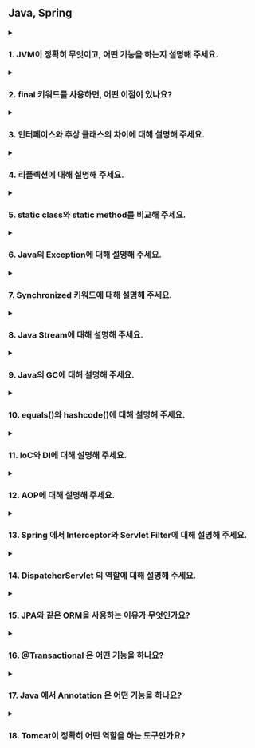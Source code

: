 ## Java, Spring

<details>
  <summary><h3>1. JVM이 정확히 무엇이고, 어떤 기능을 하는지 설명해 주세요.</h3></summary>

  JVM (Java Virtual Machine) 이란?
JVM(Java Virtual Machine)은 자바 바이트코드(.class 파일)를 실행하는 가상 머신입니다. 특정 하드웨어나 운영체제에 종속되지 않고 자바 프로그램이 실행될 수 있도록 중간 다리 역할을 수행합니다.

JVM의 주요 기능
JVM은 다음과 같은 핵심적인 기능들을 수행합니다.

바이트코드 실행: 자바 컴파일러가 생성한 바이트코드를 읽어 해석하거나(Interpreter) 네이티브 코드로 변환하여(JIT Compiler) 실행합니다.
메모리 관리: 프로그램 실행에 필요한 메모리 영역을 할당하고 관리합니다. 특히, 더 이상 사용하지 않는 객체를 자동으로 회수하는 **가비지 컬렉션(Garbage Collection, GC)**을 수행하여 메모리 누수를 방지합니다.
클래스 로딩: 클래스 로더를 통해 자바 클래스(.class 파일)를 JVM 메모리 영역으로 로드하고, 링크 과정을 거쳐 사용할 수 있도록 준비합니다.
보안: 바이트코드 검증 과정을 통해 악의적인 코드가 실행되는 것을 방지하고, 보안 관리자를 통해 시스템 자원에 대한 접근 권한을 관리합니다.
네이티브 인터페이스 (JNI, Java Native Interface): 자바 코드에서 특정 운영체제의 기능이나 하드웨어 관련 라이브러리(네이티브 코드)를 호출할 수 있도록 지원합니다.
스레드 관리: 멀티스레드 환경에서 스레드를 생성하고 스케줄링하며, 스레드 간의 동기화 및 통신을 지원합니다.
JVM의 구조
JVM은 크게 다음과 같은 구성 요소로 이루어져 있습니다.

클래스 로더 (Class Loader Subsystem):
.class 파일을 읽어 JVM 내부의 런타임 데이터 영역으로 로드합니다.
로딩 (Loading): 클래스 파일을 읽어와 JVM의 메모리에 저장합니다.
링킹 (Linking): 로드된 클래스를 사용할 수 있도록 연결하는 과정입니다.
검증 (Verification): 바이트코드가 JVM 명세에 맞게 작성되었는지, 보안상 문제가 없는지 검사합니다.
준비 (Preparation): 클래스 변수를 위한 메모리를 할당하고 기본값으로 초기화합니다.
해석 (Resolution): 심볼릭 참조를 실제 메모리 주소로 변경합니다.
초기화 (Initialization): 클래스 변수를 명시적인 값으로 초기화하고, static 블록을 실행합니다.
런타임 데이터 영역 (Runtime Data Areas): JVM이 프로그램을 실행하면서 사용하는 다양한 데이터를 저장하는 메모리 영역입니다.
힙 (Heap): new 연산자로 생성된 객체와 배열이 저장되는 공간입니다. 가비지 컬렉션의 주요 대상입니다.
메서드 영역 (Method Area): 클래스 정보(이름, 필드, 메서드 등), 상수 풀(Constant Pool), static 변수 등이 저장되는 공간입니다.
JVM 스택 (JVM Stacks): 각 스레드마다 생성되는 스택으로, 메서드 호출과 관련된 정보(지역 변수, 매개변수, 리턴 주소 등)를 담고 있는 스택 프레임을 저장합니다.
네이티브 메서드 스택 (Native Method Stacks): 네이티브 메서드 실행을 위한 스택입니다.
PC 레지스터 (Program Counter Register): 각 스레드가 현재 실행할 JVM 명령어의 주소를 저장합니다.
실행 엔진 (Execution Engine): 로드된 바이트코드를 실제로 실행하는 역할을 담당합니다.
인터프리터 (Interpreter): 바이트코드를 한 줄씩 읽어와서 실행합니다.
JIT(Just-In-Time) 컴파일러: 자주 사용되는 바이트코드 블록을 네이티브 코드로 컴파일하여 실행 속도를 향상시킵니다.
가비지 컬렉터 (Garbage Collector): 더 이상 참조되지 않는 객체를 찾아 메모리에서 제거하는 역할을 수행합니다.
JVM은 자바의 **"Write Once, Run Anywhere" (한 번 작성하면 어디서든 실행된다)**라는 특징을 가능하게 하는 핵심적인 기술입니다. 개발자는 운영체제에 종속적인 코드를 작성할 필요 없이 JVM 위에서 실행될 수 있는 자바 코드를 작성하면 됩니다. 각 운영체제에 맞는 JVM만 설치되어 있다면 동일한 자바 프로그램을 실행할 수 있습니다.
<ul>
<li> 그럼, 자바 말고 다른 언어는 JVM 위에 올릴 수 없나요?</li>
  네, 자바 외의 다른 언어들도 JVM 위에서 실행될 수 있습니다. 이러한 언어들을 JVM 언어라고 부릅니다. JVM은 특정 프로그래밍 언어에 종속적인 것이 아니라, 자바 바이트코드라는 특정 형식의 중간 코드를 이해하고 실행하는 가상 머신이기 때문입니다.

자바 바이트코드로 컴파일될 수 있는 언어라면 어떤 언어든지 JVM 위에서 실행될 수 있습니다. JVM 언어들은 자바 생태계의 강력한 라이브러리와 프레임워크를 그대로 활용할 수 있으며, 자바 코드와 상호 운용성도 뛰어납니다.

대표적인 JVM 언어:

Kotlin: 간결하고 현대적인 문법을 제공하며, 안드로이드 공식 언어로 지정되면서 많은 인기를 얻고 있습니다. 자바와 100% 호환됩니다.
Scala: 함수형 프로그래밍과 객체 지향 프로그래밍을 모두 지원하는 강력한 언어입니다. 간결한 문법과 높은 생산성을 제공하며, 빅데이터 처리 분야에서 많이 사용됩니다.
Groovy: 동적 타이핑을 지원하며, 스크립트 언어처럼 사용할 수 있습니다. 자바와의 호환성이 뛰어나며, 빌드 자동화 도구인 Gradle의 기본 언어로 사용됩니다.
Clojure: Lisp 방언 중 하나로, 함수형 프로그래밍에 특화된 언어입니다. 불변성, 동시성 처리 등에 강점을 가지고 있습니다.
JRuby: Ruby 언어의 JVM 구현체입니다. Ruby의 문법을 그대로 사용하면서 JVM의 기능을 활용할 수 있습니다.
Jython: Python 언어의 JVM 구현체입니다. Python 코드를 JVM 위에서 실행하고, 자바 라이브러리와의 연동을 지원합니다.

<li> 반대로 JVM 계열 언어를 일반적으로 컴파일해서 사용할 순 없나요?</li>
대부분의 JVM 계열 언어는 JVM 위에서 실행되는 것을 목표로 설계되었으며, 바이트코드라는 중간 단계를 거칩니다. 네이티브 코드로 직접 컴파일하는 것은 기술적으로 어렵거나 제한적이며, 일반적인 개발 및 배포 방식은 아닙니다. JVM의 장점(플랫폼 독립성, 메모리 관리 등)을 포기하면서 네이티브 컴파일을 시도하는 것은 대부분의 경우 효율적이지 않습니다.

<li> VM을 사용함으로써 얻을 수 있는 장점과 단점에 대해 설명해 주세요.</li>
VM(Virtual Machine) 사용의 장점과 단점
VM(Virtual Machine), 즉 가상 머신을 사용하는 것은 다양한 이점을 제공하지만, 동시에 몇 가지 단점도 존재합니다.

장점
플랫폼 독립성 (Platform Independence): VM은 호스트 운영체제와 독립적인 가상 환경을 제공합니다. 따라서 VM 내에서 실행되는 소프트웨어는 호스트 OS의 종류(Windows, macOS, Linux 등)에 관계없이 동일하게 작동할 수 있습니다. 이는 개발, 테스트 및 배포 환경을 일관성 있게 유지하는 데 매우 유용합니다.
자원 활용도 향상: 물리적 서버 한 대에 여러 개의 VM을 생성하여 각 VM에 필요한 만큼의 자원을 할당할 수 있습니다. 이를 통해 서버의 유휴 자원을 효율적으로 활용하고, 하드웨어 투자 비용을 절감할 수 있습니다.
유연성 및 확장성: 필요에 따라 VM의 사양(CPU, 메모리, 디스크 공간 등)을 쉽게 변경하거나 새로운 VM을 추가/삭제할 수 있습니다. 이는 시스템 요구 사항 변화에 빠르게 대응하고, 서비스 확장성을 높이는 데 도움이 됩니다.
격리 및 보안: 각 VM은 독립적인 환경에서 실행되므로, 하나의 VM에서 발생한 문제(오류, 보안 침해 등)가 다른 VM이나 호스트 시스템에 영향을 미치지 않습니다. 이는 시스템 안정성과 보안성을 향상시키는 데 기여합니다.
테스트 및 개발 환경 용이성: 다양한 운영체제 및 소프트웨어 구성을 가진 VM을 쉽게 생성하고 복제할 수 있어, 소프트웨어의 호환성 테스트나 개발 환경 구축에 매우 편리합니다. 또한, 문제가 발생했을 경우 스냅샷 기능을 이용하여 이전 상태로 빠르게 복원할 수 있습니다.
재해 복구 및 백업: VM 전체를 파일 형태로 백업하고 복제하는 것이 용이하므로, 시스템 장애 발생 시 빠르게 복구하거나 다른 환경으로 마이그레이션할 수 있습니다.
레거시 시스템 지원: 오래된 운영체제나 특정 환경에서만 작동하는 레거시 애플리케이션을 최신 호스트 OS 환경에서 VM을 통해 실행할 수 있습니다.
단점
성능 오버헤드 (Performance Overhead): VM은 호스트 OS 위에 추상화 계층을 추가하므로, VM 내에서 실행되는 애플리케이션은 물리적 환경에서 직접 실행되는 것보다 성능이 저하될 수 있습니다. 특히 CPU, 메모리, 디스크 I/O 등의 자원을 공유하는 경우 성능 저하가 더 두드러질 수 있습니다.
자원 소비: 각 VM은 자체적인 운영체제와 애플리케이션을 실행하기 위해 일정량의 시스템 자원(CPU, 메모리, 디스크 공간)을 소비합니다. 따라서 너무 많은 VM을 동시에 실행하면 호스트 시스템의 자원 부족으로 인해 전체적인 성능이 저하될 수 있습니다.
설정 및 관리 복잡성: 여러 개의 VM을 효율적으로 관리하고 운영하기 위해서는 전문적인 지식과 도구가 필요합니다. VM 생성, 설정, 모니터링, 보안 관리 등에 대한 추가적인 노력이 요구될 수 있습니다.
라이선스 비용: VM 내에서 실행되는 운영체제 및 소프트웨어에 대한 라이선스 비용이 추가적으로 발생할 수 있습니다.
호환성 문제 (드문 경우): 특정 하드웨어 기능이나 고급 운영체제 기능을 VM이 완벽하게 지원하지 못할 수 있습니다. 이는 특정 애플리케이션의 호환성 문제를 일으킬 수 있습니다.
결론적으로, VM은 다양한 이점을 제공하여 시스템 관리, 개발, 테스트 등 여러 분야에서 유용하게 활용될 수 있습니다. 하지만 성능 오버헤드, 자원 소비, 관리 복잡성 등의 단점도 고려해야 하며, 사용 목적과 환경에 따라 적절한 선택과 구성이 필요합니다.

<li> JVM과 내부에서 실행되고 있는 프로그램은 부모 프로세스 - 자식 프로세스 관계를 갖고 있다고 봐도 무방한가요?</li>
일반적으로 JVM과 그 내부에서 실행되는 자바 프로그램 간의 관계를 엄밀하게 부모-자식 프로세스 관계라고 보기는 어렵습니다. 더 정확하게 설명하자면, JVM은 하나의 프로세스로 실행되며, 그 내부에서 여러 개의 스레드를 생성하고 관리하여 자바 프로그램을 실행합니다.

이유:

프로세스 vs. 스레드:

프로세스: 운영체제로부터 독립적인 메모리 공간과 자원을 할당받아 실행되는 독립적인 실행 단위입니다. 각 프로세스는 자신만의 주소 공간을 가지므로, 다른 프로세스의 메모리에 직접 접근할 수 없습니다.
스레드: 하나의 프로세스 내에서 실행되는 더 작은 실행 단위입니다. 스레드는 프로세스가 할당받은 메모리 공간을 공유하며, 동시에 여러 작업을 수행할 수 있습니다.
JVM의 작동 방식:

사용자가 자바 프로그램을 실행하면, 운영체제는 JVM 실행 파일을 로드하여 하나의 새로운 프로세스를 생성합니다. 이 JVM 프로세스는 자체적인 메모리 공간(힙, 스택 등)을 할당받습니다.
JVM 프로세스가 시작되면, 클래스 로더를 통해 필요한 클래스들을 메모리에 로드하고, 메인 스레드를 포함한 여러 개의 스레드를 생성합니다.
자바 프로그램의 코드는 이 JVM 프로세스 내에서 생성된 스레드들에 의해 실행됩니다.
따라서, 자바 프로그램 자체는 별도의 운영체제 프로세스로 실행되는 것이 아니라, 이미 실행 중인 JVM 프로세스 내의 여러 스레드들의 집합으로 볼 수 있습니다.

유사한 점:

물론, 비유적으로 보았을 때 몇 가지 유사한 점은 있을 수 있습니다.

생명 주기: JVM 프로세스가 종료되면 그 내부에서 실행 중이던 모든 스레드(자바 프로그램)도 함께 종료됩니다. 이는 부모 프로세스가 종료되면 자식 프로세스도 종료되는 것과 유사하게 보일 수 있습니다.
자원 관리: JVM 프로세스는 내부에서 실행되는 스레드들에게 메모리, CPU 시간 등의 자원을 할당하고 관리합니다. 이는 부모 프로세스가 자식 프로세스에게 일부 자원을 할당하는 것과 유사하게 생각될 수 있습니다.
결론:

엄밀한 의미에서 JVM과 내부에서 실행되는 자바 프로그램은 부모-자식 프로세스 관계가 아닌, 프로세스-스레드 관계를 갖습니다. JVM은 하나의 프로세스로 실행되고, 자바 프로그램은 그 JVM 프로세스 내에서 여러 개의 스레드로 실행되는 것입니다.

이러한 이해는 자바 프로그램의 동시성 모델, 메모리 관리, 프로세스 간 통신 등을 이해하는 데 중요합니다.

</ul>
</details>

<details>
  <summary><h3>2. final 키워드를 사용하면, 어떤 이점이 있나요?</h3></summary>

  final 키워드의 이점
1. 불변성 확보 및 객체의 안정성 향상 (변수)
기본 타입 변수: final로 선언된 기본 타입 변수는 최초 할당된 값을 변경할 수 없습니다. 이는 변수의 값이 프로그램 실행 도중 예기치 않게 바뀌는 것을 방지하여 코드의 안정성을 높이고, 예측 가능성을 향상시킵니다.
참조 타입 변수: final로 선언된 참조 타입 변수는 다른 객체를 참조하도록 변경할 수 없습니다. 즉, 변수가 가리키는 객체의 주소는 고정됩니다. 하지만, 그 객체 내부의 상태(필드 값)는 final로 선언되지 않았다면 변경될 수 있습니다.
쓰레드 안전성: 불변 객체는 여러 쓰레드에서 동시에 접근해도 데이터 경쟁(race condition)이 발생하지 않으므로, 쓰레드 안전한 코드를 작성하는 데 도움이 됩니다. final 참조 변수가 불변 객체를 가리키도록 하면, 별도의 동기화 처리 없이 안전하게 공유할 수 있습니다.
2. 메서드 오버라이딩 방지 (메서드)
final로 선언된 메서드는 하위 클래스에서 오버라이딩할 수 없습니다. 이는 다음과 같은 이점을 제공합니다.
설계 의도 보존: 상위 클래스에서 중요한 기능을 수행하거나 특정 방식으로 동작하도록 설계된 메서드의 구현이 하위 클래스에서 변경되는 것을 막아 설계 의도를 유지할 수 있습니다.
일관성 유지: 상위 클래스의 메서드 동작이 하위 클래스에서 다르게 구현되어 발생할 수 있는 예기치 않은 동작이나 오류를 방지하여 코드의 일관성을 유지합니다.
보안 강화: 보안과 관련된 중요한 메서드가 하위 클래스에서 악의적으로 오버라이딩되는 것을 방지하여 시스템의 보안을 강화할 수 있습니다.
3. 클래스 확장 방지 (클래스)
final로 선언된 클래스는 다른 클래스가 상속할 수 없습니다. 이는 다음과 같은 경우에 유용합니다.
불변 클래스: String, Math 클래스처럼 내부 상태가 변경될 수 없는 불변 클래스를 만들 때 final로 선언하여 의도치 않은 상속을 막고 불변성을 보장할 수 있습니다.
특정 구현 강제: 클래스의 구현이 더 이상 변경되거나 확장될 필요가 없다고 판단될 때 final로 선언하여 하위 클래스 생성을 방지하고 특정 구현을 강제할 수 있습니다.
성능 향상 가능성: 컴파일러가 final 클래스에 대한 추가적인 최적화를 수행할 수 있어, 미미하지만 성능 향상을 기대할 수 있습니다.
요약
final 키워드는 코드의 안정성, 예측 가능성, 보안성을 높이는 데 중요한 역할을 합니다. 변수를 불변으로 만들어 데이터의 무결성을 유지하고, 메서드 오버라이딩을 막아 설계 의도를 보존하며, 클래스 상속을 제한하여 특정 구현을 강제하는 등 다양한 이점을 제공합니다. 따라서 상황에 맞게 final 키워드를 적절히 사용하는 것은 좋은 프로그래밍 습관입니다.
<ul>
<li> 그렇다면 컴파일 과정에서, final 키워드는 다르게 취급되나요?</li>

  컴파일러의 final 키워드 처리
1. 변수 (final 필드 및 지역 변수)
컴파일 타임 상수 처리: final로 선언된 기본 타입 변수가 컴파일 시점에 값이 확정될 수 있는 상수 표현식으로 초기화된 경우 (예: final int MAX_VALUE = 100;), 컴파일러는 이 변수를 컴파일 타임 상수로 취급합니다. 이는 다음과 같은 이점을 가집니다.
인라인 치환 (Inline Substitution): 해당 final 변수가 사용되는 모든 곳에서 컴파일러는 변수 이름 대신 직접 그 값을 사용할 수 있습니다. 이는 런타임에 변수 접근 과정을 생략하여 성능 향상에 미미하게 기여할 수 있습니다.
상수 풀 최적화: 컴파일러는 이러한 상수 값을 클래스 파일의 상수 풀에 저장하여 효율적으로 관리합니다.
불변성 검증: 컴파일러는 final 변수가 초기화된 후 다시 할당되는 코드가 있는지 검사합니다. 재할당 시 컴파일 에러를 발생시켜 final 변수의 불변성을 보장합니다.
Definite Assignment 분석: final 지역 변수의 경우, 컴파일러는 변수가 사용되기 전에 반드시 한 번 초기화되었는지 확인하는 Definite Assignment 분석을 수행합니다. 초기화되지 않은 final 지역 변수를 사용하려고 하면 컴파일 에러가 발생합니다.
2. 메서드 (final 메서드)
오버라이딩 방지: 컴파일러는 final 메서드가 하위 클래스에서 오버라이딩되는 코드를 발견하면 컴파일 에러를 발생시켜 메서드 오버라이딩을 금지합니다.
최적화 가능성 증대: final 메서드는 오버라이딩될 수 없다는 정보는 컴파일러에게 추가적인 최적화 기회를 제공할 수 있습니다. 예를 들어, 컴파일러는 final 메서드 호출을 인라인화하는 것을 더 적극적으로 고려할 수 있습니다. (실제 JVM의 JIT 컴파일러가 주로 수행하지만, 컴파일러도 힌트를 얻을 수 있습니다.)
3. 클래스 (final 클래스)
상속 방지: 컴파일러는 final 클래스를 상속하려는 시도가 있으면 컴파일 에러를 발생시켜 상속을 금지합니다.
최적화 가능성 증대: final 클래스는 더 이상 하위 클래스를 가질 수 없으므로, 컴파일러는 객체 생성 및 메서드 호출과 관련된 특정 최적화를 수행할 수 있습니다. 예를 들어, 가상 메서드 호출 대신 직접 메서드 호출로 대체하는 등의 최적화가 가능할 수 있습니다. (이 또한 주로 JIT 컴파일러의 영역이지만, 컴파일러도 정보를 활용할 수 있습니다.)
요약하자면, final 키워드는 컴파일러에게 다음과 같은 정보를 제공하고, 이를 통해 컴파일러는 다양한 검증과 최적화를 수행할 수 있습니다.

불변성 보장: 변수가 한 번 할당된 후 변경되지 않음을 컴파일러에게 알려주어 데이터의 안정성을 확보하고 잠재적인 버그를 방지합니다.
오버라이딩/상속 방지: 메서드나 클래스가 확장되지 않아야 하는 설계 의도를 컴파일러에게 명시적으로 전달하여 코드의 구조를 유지하고 예상치 못한 변경을 막습니다.
최적화 힌트 제공: 컴파일러에게 추가적인 정보를 제공하여 런타임 성능 향상을 위한 최적화(인라인 치환 등)를 수행할 수 있는 가능성을 열어줍니다.
따라서 final 키워드는 단순히 런타임 제약만을 제공하는 것이 아니라, 컴파일 단계에서부터 코드의 정확성, 안정성, 그리고 잠재적인 성능 향상에 기여하는 중요한 역할을 수행합니다.

** 추가질문 **

Javascript에서는 Java의 final과 유사한 const 개념이 있다고 하는데, Java final과의 차이점은 무엇?

</ul>
</details>

<details>
  <summary><h3>3. 인터페이스와 추상 클래스의 차이에 대해 설명해 주세요.</h3></summary>

1. 목적
인터페이스 (Interface):

기능의 명세를 정의한다.

어떤 동작을 해야 하는지만 약속하고, 구현은 하지 않는다.

추상 클래스 (Abstract Class):

공통된 속성이나 **행동(기능)**을 정의하면서,

일부는 직접 구현하고 일부는 자식 클래스에게 구현을 맡긴다.

```java
interface Vehicle {
    void move();
}
```

```java
abstract class Vehicle {
    abstract void move();
    void start() {
        System.out.println("Vehicle started");
    }
}

```

추가질문 언제 인터페이스를 사용하고, 언제 추상클래스를 사용하는게 좋을까요? 혹은 사용해 본 경험이 있나요
1. 인터페이스를 사용하는 경우
서로 관계 없는 클래스들에 공통 기능을 부여하고 싶을 때

예: Bird, Airplane 모두 Flyable 인터페이스를 구현할 수 있음.

다중 상속이 필요한 경우

Java는 클래스 다중 상속은 불가하지만, 인터페이스는 여러 개 구현 가능.

**기능을 약속(규격화)**하고 싶을 때

예: 어떤 객체든 Serializable하면 직렬화가 가능함을 보장.

역할 중심 설계를 할 때

"나는 어떤 일을 할 수 있다"를 명시하고 싶을 때 사용.

✏️ 키워드
"무엇을 할 수 있다." (Can do something)
→ Runnable, Closable, Iterable 등

2. 추상 클래스를 사용하는 경우
서로 밀접한 관계가 있는 클래스들의 공통 로직을 공유할 때

예: Dog, Cat 모두 Animal의 공통 메소드를 상속.

**상태(필드) + 기능(메소드)**을 함께 물려주고 싶을 때

예: protected String name; 같은 필드를 공통으로 상속.

부분적으로 구현을 제공하고, 나머지는 자식 클래스가 구현하게 하고 싶을 때

기본 동작을 정의해주면서, 세부 동작은 자식 클래스에 맡김.

자식 클래스에 '강제성'을 부여하고 싶을 때

특정 메소드는 반드시 재정의하도록 강제할 수 있음 (abstract method).

✏️ 키워드
"무언가의 종류이다." (Is a kind of something)
→ Animal, Vehicle, Employee 등

3. 요약

상황	선택
다양한 관계 없는 클래스에 동일 기능을 부여하고 싶다	인터페이스
클래스들 사이에 강한 관계가 있고, 공통 코드를 공유하고 싶다	추상 클래스
다중 상속이 필요하다	인터페이스
일부 기본 동작을 제공하고 싶다	추상 클래스
추가로
실무에서는 보통 인터페이스 + 구현 클래스 조합을 많이 사용하고,
필요할 때만 추상 클래스로 공통 코드를 모듈화하는 식으로 씁니다.



  
<ul>
<li> 왜 클래스는 단일 상속만 가능한데, 인터페이스는 2개 이상 구현이 가능할까요?</li>

1. 클래스는 "구현(코드)"를 상속받기 때문에 충돌 위험이 크다
클래스는 변수, 메소드 구현체를 모두 상속받습니다.

만약 두 개 이상의 클래스를 상속하게 되면, 같은 이름의 메소드나 필드가 있을 때 어떤 걸 사용할지 모호성(ambiguity) 문제가 발생합니다.

```java
class A {
    void print() {
        System.out.println("A");
    }
}

class B {
    void print() {
        System.out.println("B");
    }
}

// 만약 C가 A, B를 모두 상속하면?
class C extends A, B { // Java에서는 불가능
}

```

➡️ C에서 print()를 호출하면, A의 print()를 쓸지 B의 print()를 쓸지 알 수 없음 → 충돌!

🔵 그래서 Java는 클래스의 다중 상속을 금지했습니다.

2. 인터페이스는 "구현이 없는 규칙"만 상속하기 때문에 충돌 위험이 적다
인터페이스는 기본적으로 **메소드 시그니처(이름 + 파라미터)**만 정의하고, 구현(내용)은 없습니다.

따라서 어떤 인터페이스를 여러 개 구현해도 충돌이 발생하지 않습니다.

```java
interface Flyable {
    void fly();
}

interface Swimmable {
    void swim();
}

class Duck implements Flyable, Swimmable {
    public void fly() {
        System.out.println("Duck flies");
    }

    public void swim() {
        System.out.println("Duck swims");
    }
}

```

➡️ Duck은 Flyable과 Swimmable을 모두 구현할 수 있고,
➡️ 둘은 서로 간섭하지 않으니까 충돌이 없음.

🔵 그래서 Java는 인터페이스 다중 구현을 허용했습니다.

3. 요약

구분	클래스 상속	인터페이스 구현
내용(구현) 포함	O	X (Java 8부터 default 메소드 일부 구현 가능하지만 충돌 방지 규칙 존재)
충돌 가능성	높음	낮음
다중 상속/구현 가능 여부	❌ 불가능	✅ 가능
4. 추가: Java 8 이후 인터페이스에 default 메소드가 생긴 이유
Java 8부터 인터페이스에도 default 메소드를 선언해서 기본 구현을 가질 수 있게 했어요.

이 경우 여러 인터페이스에 같은 시그니처의 default 메소드가 있을 때는 구현 클래스가 명시적으로 override해야 합니다.

그래서 여전히 모호성 문제를 막고 있습니다.

```java

interface A {
    default void hello() {
        System.out.println("Hello from A");
    }
}

interface B {
    default void hello() {
        System.out.println("Hello from B");
    }
}

class C implements A, B {
    public void hello() {
        A.super.hello(); // 명시적으로 호출
    }
}

```

정리하면:

"클래스는 '구현'을 상속하니까 충돌 위험 때문에 단일 상속만,
인터페이스는 '약속'만 상속하니까 충돌이 적어 다중 구현을 허용"

</ul>
</details>

<details>
  <summary><h3>4. 리플렉션에 대해 설명해 주세요.</h3></summary>
  1. 리플렉션이란?

  **"실행 중(run-time)에 클래스, 메소드, 필드 등에 접근하고 조작할 수 있는 기능"**입니다.

원래는 컴파일 시점에 결정되는 것(클래스 타입, 메소드 호출 등)을 런타임에 동적으로 다룰 수 있게 해주는 기술입니다.

즉, "몰랐던 클래스나 메소드도 실행 중에 찾아서 사용할 수 있다."

2. 리플렉션으로 할 수 있는 것
클래스 이름을 문자열로 받아 클래스 객체(Class 객체) 생성

객체의 필드(변수), 메소드, 생성자에 접근하고 호출

private 필드나 메소드도 접근 가능 (권한 무시 가능)

새 객체 생성, 메소드 실행, 필드 값 읽고/쓰기 가능


리플렉션의 단점

단점	설명
성능 저하	리플렉션은 일반 코드 호출보다 느립니다. (런타임 검사 추가)
보안 위험	private 멤버에도 접근 가능 → 보안적으로 위험할 수 있음
유지보수 어려움	컴파일 타임 체크가 안 되기 때문에, 에러가 런타임에 터질 수 있음
6. 리플렉션을 사용하는 대표적인 예
프레임워크(Spring, Hibernate 등):
의존성 주입(Dependency Injection), 객체 생성 시 리플렉션 사용

테스트 프레임워크(JUnit 등):
테스트 메소드를 자동으로 찾아 실행

라이브러리 로딩:
JDBC 드라이버 등록 시 "Class.forName("com.mysql.cj.jdbc.Driver")" 사용

<ul>
<li> 의미만 들어보면 리플렉션은 보안적인 문제가 있을 가능성이 있어보이는데, 실제로 그렇게 생각하시나요? 만약 그렇다면, 어떻게 방지할 수 있을까요?</li>

  1. 네, 리플렉션은 보안 위험이 실제로 존재합니다.
리플렉션을 사용하면, private이나 protected로 선언된 필드나 메소드에도 setAccessible(true)로 강제로 접근할 수 있습니다.

원래 클래스 설계자가 숨기고 싶었던 내부 데이터나 로직을 외부 코드가 강제로 조작할 수 있게 됩니다.

특히, 악성 코드가 리플렉션을 사용하면 시스템 객체나 민감한 정보를 무단 조작하거나 노출시킬 수도 있습니다.

🔥 즉, 리플렉션은 **캡슐화(encapsulation)**를 깨뜨릴 수 있는 무기입니다.

2. 리플렉션 보안 문제 실제 사례
과거 Java 애플리케이션에서, 취약한 라이브러리를 통해 민감한 private 필드에 접근하고 값을 조작해 시스템 권한을 탈취하는 사례가 있었습니다.

Android 해킹이나 일부 서버 해킹은 리플렉션을 악용해서 시스템 보호를 뚫는 방식으로 진행되기도 했습니다.

3. 그렇다면, 어떻게 방지할까?
(1) SecurityManager를 설정한다 (옛날 방식)
Java에는 SecurityManager라는 보안 시스템이 있었습니다.

SecurityManager를 활성화하면 리플렉션을 통한 민감한 접근을 막을 수 있었어요.

하지만 Java 17 이후부터 SecurityManager는 Deprecated(사용 중단 예정) 됐습니다. (→ 장기적으로는 대체 기술로 넘어가는 중)

(2) 민감한 클래스는 리플렉션 허용을 강제 제한한다
중요한 클래스에서는 리플렉션 접근을 막기 위해 코드 레벨에서 방어하는 방법도 있습니다.

예를 들어, 리플렉션으로 호출될 수 있는 메소드에 대해 방어 코드를 추가할 수 있어요.

(3) 접근 제어를 신경 쓴다
불필요한 public 메소드는 최대한 만들지 않는다.

private/protected로 멤버를 관리하고, setter 같은 것도 필요 최소한만 공개한다.

(4) 애초에 리플렉션 사용을 최소화한다
리플렉션이 필요한 경우에도, 꼭 필요한 부분에서만 제한적으로 사용한다.

성능 저하 + 보안 이슈를 동시에 줄일 수 있다.

(5) 모듈 시스템(JPMS, Java 9 이상)을 활용한다
Java 9부터 도입된 **Java Platform Module System (JPMS)**를 사용하면,
모듈 별로 어떤 패키지를 외부에 공개할지 통제할 수 있습니다.

모듈화하면, 외부에서 마음대로 리플렉션으로 접근하는 걸 제어할 수 있어요.
<li> 리플렉션을 언제 활용할 수 있을까요?</li>
활용 상황 | 설명
프레임워크 제작 | 런타임에 유저 코드를 분석하고 자동화
어노테이션 기반 개발 | 메타데이터 읽어서 동작 다르게
플러그인 시스템 구축 | 동적 클래스 로딩
디버깅/도구 제작 | 객체 내부 동적 접근
</ul>
</details>

<details>
  <summary><h3>5. static class와 static method를 비교해 주세요.</h3></summary>

| 구분           | static class                                     | static method                                 |
|:--------------|:-------------------------------------------------|:---------------------------------------------|
| 대상           | 클래스                                           | 메소드(함수)                                |
| 의미           | 클래스가 외부 클래스 인스턴스에 독립적이다         | 메소드가 객체 상태와 무관하다               |
| 사용 목적      | 내부 클래스를 외부 클래스와 독립적으로 사용하고 싶을 때 | 객체 상태와 무관한 동작을 수행할 때         |
| 사용 위치      | 주로 내부 클래스(inner class) 에 사용            | 클래스 내부 어디든 가능                     |
| 접근 방식      | 클래스 이름으로 직접 접근                       | 클래스 이름으로 직접 호출                  |
| 예시           | `OuterClass.StaticInnerClass inner = new OuterClass.StaticInnerClass();` | `Math.abs(-10);`                            |


  1. static class (정적 클래스)
설명:

보통 클래스 안에 선언된 클래스(중첩 클래스, Nested Class) 앞에 static을 붙이는 것을 말합니다.

static이 붙으면, 바깥 클래스의 인스턴스와 무관하게 사용할 수 있습니다.

예시:

java
복사
편집
class Outer {
    static class Inner {
        void hello() {
            System.out.println("Hello from static inner class");
        }
    }
}

public class Main {
    public static void main(String[] args) {
        Outer.Inner inner = new Outer.Inner(); // Outer 인스턴스 없이 생성 가능
        inner.hello();
    }
}
포인트:

Outer 객체를 만들지 않고도 Inner 클래스를 사용할 수 있다.

static이 없는 inner class는 반드시 Outer 인스턴스가 있어야만 생성할 수 있음.

2. static method (정적 메소드)
설명:

객체를 생성하지 않고도 호출할 수 있는 메소드입니다.

객체의 필드나 메소드에 접근할 수 없습니다. (this 사용 불가)

예시:

java
복사
편집
class Utils {
    public static int add(int a, int b) {
        return a + b;
    }
}

public class Main {
    public static void main(String[] args) {
        int result = Utils.add(3, 5); // 객체 생성 없이 호출
        System.out.println(result);
    }
}
포인트:

new Utils() 같은 객체 생성 없이 Utils.add() 바로 호출 가능.

메소드가 특정 객체의 상태에 의존하지 않고, 입력값만으로 동작할 때 사용.

3. 정리 문장
static class는 "클래스와 외부 인스턴스의 독립"

static method는 "메소드와 객체 상태의 독립"


<ul>
<li> static 을 사용하면 어떤 이점을 얻을 수 있나요? 어떤 제약이 걸릴까요?</li>
### static 사용 시 이점

| 항목                  | 설명                                                                 |
|:---------------------|:--------------------------------------------------------------------|
| 객체 생성 없이 사용 가능  | 클래스를 인스턴스화하지 않고 바로 접근 가능 → 편하고 메모리 절약               |
| 메모리 효율             | static 멤버는 JVM의 **메소드 영역(Method Area)**에 올라감 → 인스턴스마다 복사되지 않음 |
| 공통 데이터 공유         | 여러 인스턴스가 하나의 static 변수(데이터)를 공유                           |
| 코드 간결성             | 객체 상태와 무관한 유틸리티성 메소드를 쉽게 작성 가능 (ex: Math, Collections)  |
| 프로그램 시작점 제공      | main 메소드는 static이어야 함 (JVM이 객체 없이 호출해야 하므로)             |

### static 사용 시 제약

| 항목                   | 설명                                                                 |
|:----------------------|:--------------------------------------------------------------------|
| 인스턴스 변수/메소드 접근 불가 | static 메소드 안에서는 `this`, 인스턴스 필드 사용 불가                     |
| 상태 유지 어려움         | 객체마다 다른 상태를 가지는 것(캡슐화된 상태 관리)이 불가능                  |
| 테스트 어려움            | static 메소드는 객체 지향적으로 Mocking/Test Double을 쓰기 어렵게 만듦 (테스트 코드 작성 힘듦) |
| 설계 유연성 저하          | 다형성(Polymorphism)을 활용하기 힘듦. 오버라이딩 불가.                       |
| 메모리 해제 어려움        | static 변수는 프로그램이 끝날 때까지 살아있음 → 메모리 누수(memory leak) 위험 |

<li> 컴파일 과정에서 static 이 어떻게 처리되는지 설명해 주세요.</li>

static은 컴파일 타임에 "이건 클래스에 귀속된 멤버야"라고 마킹하고,
JVM 런타임에서 메소드 영역에 미리 올려두고 전역처럼 사용하게 한다.
</ul>
</details>

<details>
  <summary><h3>6. Java의 Exception에 대해 설명해 주세요.</h3></summary>
  Java에서 **Exception (예외)**은 프로그램 실행 중에 발생할 수 있는 예상치 못한 상황이나 오류를 의미합니다. 이러한 예외를 제대로 처리하지 않으면 프로그램이 비정상적으로 종료될 수 있습니다. Java는 강력한 예외 처리 메커니즘을 제공하여 이러한 상황에 유연하게 대처하고 프로그램의 안정성을 높일 수 있도록 합니다.

  Java의 예외는 크게 두 가지 주요 카테고리로 나뉩니다.

Checked Exception (확인된 예외):

Exception 클래스를 상속받았지만 RuntimeException 클래스를 상속받지 않은 예외들입니다.
컴파일러가 예외 처리 여부를 반드시 확인합니다. 즉, Checked Exception이 발생할 가능성이 있는 코드는 반드시 try-catch 블록으로 감싸거나, 해당 메서드 선언부에 throws 키워드를 사용하여 호출한 메서드로 예외를 던져야 합니다.
주로 외부 환경과의 상호작용에서 발생할 가능성이 있는 예외 (예: IOException, SQLException)입니다.
Unchecked Exception (확인되지 않은 예외 또는 Runtime Exception):

RuntimeException 클래스 또는 그 하위 클래스를 상속받은 예외들입니다.
컴파일러가 예외 처리 여부를 강제하지 않습니다. 개발자의 부주의나 논리적 오류로 인해 발생할 가능성이 높은 예외입니다.
주요 Unchecked Exception 종류:
NullPointerException: null 참조를 사용하려 할 때 발생
ArrayIndexOutOfBoundsException: 배열의 유효 범위를 벗어난 인덱스에 접근하려 할 때 발생
ClassCastException: 객체를 부적절한 타입으로 캐스팅하려 할 때 발생
IllegalArgumentException: 메서드에 부적절한 인수를 전달했을 때 발생
ArithmeticException: 0으로 나누는 등 산술 연산 오류 발생 시
Error (에러):

Error 클래스 또는 그 하위 클래스를 상속받은 예외들입니다.
주로 시스템 레벨의 심각한 문제로, 애플리케이션이 복구하기 어려운 상황을 나타냅니다 (예: OutOfMemoryError, StackOverflowError).
일반적으로 애플리케이션 코드에서 Error를 잡으려고 시도하지 않습니다.
<ul>
<li> 예외처리를 하는 세 방법에 대해 설명해 주세요.</li>
  Java에서는 try-catch-finally 블록과 throws 키워드를 사용하여 예외를 처리합니다.

try-catch 블록:

예외가 발생할 가능성이 있는 코드를 try 블록 안에 작성합니다.
try 블록 안에서 예외가 발생하면, 해당 예외 타입과 일치하는 catch 블록이 실행됩니다.
하나의 try 블록 뒤에는 여러 개의 catch 블록이 올 수 있으며, 각 catch 블록은 특정 타입의 예외를 처리합니다.
catch 블록에서는 발생한 예외에 대한 적절한 처리 (예: 오류 메시지 출력, 로깅, 예외 복구 시도 등)를 수행합니다.

finally 블록:

try 블록 뒤에 선택적으로 사용할 수 있는 finally 블록은 try 블록 안에서 예외가 발생하든 발생하지 않든, 항상 실행되는 코드 블록입니다.
주로 사용했던 자원 (예: 파일 스트림, 데이터베이스 연결)을 닫는 등의 마무리 작업을 수행하는 데 사용됩니다.

throws 키워드:

메서드 선언부에서 throws 키워드를 사용하여 해당 메서드 내에서 발생할 수 있는 Checked Exception을 호출한 메서드로 던질 수 있습니다.
메서드를 호출하는 쪽에서는 해당 예외를 try-catch 블록으로 처리하거나, 다시 throws 키워드를 사용하여 상위 호출 메서드로 던져야 합니다.
<li> CheckedException, UncheckedException 의 차이에 대해 설명해 주세요.</li>
### CheckedException vs UncheckedException

| 구분                | CheckedException                                          | UncheckedException                                      |
|:-------------------|:--------------------------------------------------------|:--------------------------------------------------------|
| 정의                | 컴파일 타임에 반드시 처리해야 하는 예외                    | 실행 시간에 발생할 수 있는 예외, 처리하지 않아도 컴파일 오류가 발생하지 않음  |
| 상속 관계            | `Exception` 클래스를 상속하며, `RuntimeException`을 제외한 모든 예외 | `RuntimeException`을 상속한 예외                              |
| 처리 방법            | **강제 처리**: 예외가 발생할 가능성이 있는 코드를 작성할 때 `try-catch` 또는 `throws`로 처리해야 함  | **선택적 처리**: 처리할지 안 할지 개발자의 선택에 맡겨짐   |
| 예시                | `IOException`, `SQLException`, `FileNotFoundException`  | `NullPointerException`, `ArrayIndexOutOfBoundsException`, `ArithmeticException` |
| 발생 위치            | 주로 외부 시스템과의 인터페이스에서 발생 (파일 입출력, 데이터베이스 등) | 프로그램 내 논리적 오류나 잘못된 입력 등에서 발생         |
| 예외 처리            | 반드시 처리해야 하므로 코드가 길어질 수 있음                | 예외 처리를 하지 않아도 컴파일이 가능하지만, 프로그램에서 예기치 않은 동작이 발생할 수 있음 |
| 사용 사례            | 외부 자원과의 연동에서 발생할 수 있는 예외 처리 필요          | 개발 중에 발생할 수 있는 논리적 오류나 프로그래밍 실수에 대한 처리 |

<li> 예외처리가 성능에 큰 영향을 미치나요? 만약 그렇다면, 어떻게 하면 부하를 줄일 수 있을까요?</li>
3. 결론
예외 처리의 성능 영향:
예외를 자주 발생시키면 성능에 큰 부하가 될 수 있습니다.

예외 처리 자체가 부담이 되는 이유는 예외 객체 생성, 스택 트레이스 기록, 제어 흐름 변경 등의 과정 때문입니다.

성능 부하를 줄이는 방법:
예외를 자주 발생시키는 흐름을 피하고, 예외를 예외적인 상황에서만 사용.

예외를 던지지 않고 오류 코드나 반환 값을 사용하는 방식으로 처리.

예외 발생 가능성을 미리 체크하고, 예외가 발생하지 않도록 로직 개선.

결국, 예외 처리의 목적은 "예외적인 상황에 대한 대응"이어야 하며, 일상적인 흐름 제어의 일부로 예외를 사용하는 것은 피해야 합니다.


</ul>
</details>

<details>
  <summary><h3>7. Synchronized 키워드에 대해 설명해 주세요.</h3></summary>
  synchronized는 자바에서 멀티 스레드 환경에서 공유 자원에 대한 접근을 제어하고 스레드 간의 동기화를 보장하는 데 사용되는 키워드입니다. 쉽게 말해, 여러 스레드가 동시에 특정 자원을 건드려서 문제가 생기는 것을 막아주는 역할을 합니다.
<ul>
<li> Synchronized 키워드가 어디에 붙는지에 따라 의미가 약간씩 변화하는데, 각각 어떤 의미를 갖게 되는지 설명해 주세요.</li>
  1. 인스턴스 메서드

의미: 해당 메서드 전체가 **임계 영역(critical section)**이 됩니다.

동작 방식:
- 스레드가 메서드를 호출하려고 하면, 해당 메서드가 속한 **객체(instance)의 락(monitor lock 또는 intrinsic lock)**을 획득하려고 시도합니다.
- 락을 획득한 스레드만이 메서드의 실행을 시작할 수 있습니다.
- 다른 스레드가 같은 객체의 다른 synchronized 인스턴스 메서드를 호출하려고 하면, 첫 번째 스레드가 락을 해제할 때까지 **블로킹(waiting)**됩니다.

중요: 서로 다른 객체의 synchronized 인스턴스 메서드는 동시에 실행될 수 있습니다. 락은 객체 단위로 관리되기 때문입니다.
  
  2.정적 메서드

  의미: 해당 정적 메서드 전체가 클래스 레벨의 임계 영역이 됩니다.
  
동작 방식:
- 스레드가 메서드를 호출하려고 하면, 해당 메서드가 속한 클래스 객체(Class object)의 락을 획득하려고 시도합니다.
- 클래스 객체는 JVM 내에 클래스당 하나만 존재하는 특별한 객체입니다.
- 락을 획득한 스레드만이 메서드의 실행을 시작할 수 있습니다.
- 다른 스레드가 같은 클래스의 다른 synchronized static 메서드를 호출하려고 하면, 첫 번째 스레드가 락을 해제할 때까지 블로킹됩니다.

중요: synchronized static 메서드와 해당 클래스의 synchronized 인스턴스 메서드는 서로 다른 락을 사용하므로 동시에 실행될 수 있습니다. 정적 메서드는 클래스 락을, 인스턴스 메서드는 객체 락을 사용합니다.
    
  3. 코드 블록에 사용될 때의 의미


의미: synchronized 키워드 뒤에 오는 참조 변수(lockObject)가 가리키는 객체의 락을 획득하여 해당 코드 블록을 임계 영역으로 만듭니다.

동작 방식:

- 스레드가 synchronized (lockObject) 블록에 진입하려고 하면, lockObject가 가리키는 객체의 락을 획득하려고 시도합니다.
- 락을 획득한 스레드만이 이 블록 안의 코드를 실행할 수 있습니다.
- 다른 스레드가 같은 lockObject에 대해 synchronized 블록에 접근하려고 하면, 첫 번째 스레드가 락을 해제할 때까지 블로킹됩니다.
- lockObject는 어떤 객체든 될 수 있지만, 일반적으로 공유 자원을 보호하기 위한 목적으로 특별히 생성된 객체나 공유 자원 자체를 사용합니다.
  
<li> 효율적인 코드 작성 측면에서, Synchronized는 좋은 키워드일까요?</li>

synchronized는 멀티 스레드 환경에서 **안전성(thread safety)**을 보장하는 데 매우 중요한 역할을 하지만, 동시에 성능 저하를 유발할 수 있는 요소를 내포하고 있기 때문입니다.

synchronized의 장점 (안전성 측면):

간편한 동기화 구현: 공유 자원에 대한 동시 접근을 막는 기본적인 메커니즘을 제공하여 개발자가 복잡한 락 관리 로직을 직접 구현할 필요를 줄여줍니다.
데이터 무결성 보장: 여러 스레드가 동시에 공유 자원을 변경하는 상황에서 데이터의 일관성과 정확성을 유지하는 데 도움을 줍니다.
데드락 방지 (주의해서 사용해야 함): 올바르게 사용하면 레이스 컨디션과 같은 동시성 문제를 해결하여 데드락 발생 가능성을 줄일 수 있습니다. (하지만 잘못 사용하면 오히려 데드락의 원인이 될 수도 있습니다.)
synchronized의 단점 (효율성 측면):

성능 오버헤드: synchronized 블록 또는 메서드에 진입할 때 락을 획득하고, 빠져나올 때 락을 해제하는 과정에서 컨텍스트 스위칭과 같은 성능 오버헤드가 발생합니다. 특히 경쟁이 심한 환경에서는 이 오버헤드가 더욱 커질 수 있습니다.
블로킹: 하나의 스레드가 락을 획득하면 다른 스레드는 락이 해제될 때까지 블로킹되어 CPU 자원을 효율적으로 사용하지 못할 수 있습니다.
과도한 동기화: 불필요한 부분까지 synchronized로 처리하면 프로그램의 병렬성을 저해하고 전체적인 처리량을 감소시킬 수 있습니다.
효율적인 코드 작성을 위한 고려 사항:

정확한 동기화 범위 설정: 정말로 동시 접근이 문제가 되는 공유 자원에 대해서만 synchronized를 적용하고, 불필요한 동기화는 피해야 합니다. 코드 블록 동기화를 사용하여 필요한 최소한의 영역만 동기화하는 것이 좋습니다.
경쟁 정도 예측: 공유 자원에 대한 스레드 간의 경쟁 정도를 예측하고, 경쟁이 낮다면 synchronized 대신 다른 동시성 제어 메커니즘 (예: volatile, Atomic 변수 등)을 고려해 볼 수 있습니다.
고급 동시성 유틸리티 활용: java.util.concurrent 패키지에서 제공하는 Lock, ReadWriteLock, Semaphore, CountDownLatch, CyclicBarrier 등의 고급 동시성 유틸리티는 synchronized보다 더 세밀한 제어와 향상된 성능을 제공할 수 있습니다.
불변(Immutable) 객체 활용: 불변 객체는 생성 후 상태가 변하지 않으므로 스레드 안전하며, 동기화 없이 자유롭게 공유할 수 있어 성능 향상에 도움이 됩니다.
스레드 풀 관리: 스레드 생성 및 소멸 비용을 줄이고 작업 관리를 효율적으로 하기 위해 스레드 풀을 사용하는 것이 좋습니다.
결론:

synchronized는 멀티 스레드 프로그래밍에서 필수적인 도구이지만, 무분별하게 사용하면 성능 병목의 원인이 될 수 있습니다. 효율적인 코드를 작성하기 위해서는 synchronized의 장단점을 명확히 이해하고, 동기화가 필요한 최소한의 영역에만 신중하게 적용해야 합니다. 또한, 상황에 따라 더 나은 성능을 제공할 수 있는 다른 동시성 제어 메커니즘을 고려하는 것이 중요합니다.

핵심은 "필요한 곳에, 적절하게" 사용하는 것입니다. 안전성을 확보하면서도 성능 저하를 최소화하는 균형점을 찾는 것이 효율적인 멀티 스레드 프로그래밍의 핵심입니다.

<li> Synchronized 를 대체할 수 있는 자바의 다른 동기화 기법에 대해 설명해 주세요.</li>

1. java.util.concurrent.locks 패키지의 Lock 인터페이스 및 구현체:

Lock 인터페이스는 synchronized보다 더 명시적인 락 획득(lock()) 및 해제(unlock()) 기능을 제공합니다. 주요 구현체로는 ReentrantLock이 있습니다.

특징:
명시적인 락 획득 및 해제: lock() 메서드로 락을 획득하고, 반드시 finally 블록에서 unlock() 메서드를 호출하여 락을 해제해야 합니다. 이는 락이 제대로 해제되지 않아 발생할 수 있는 문제를 방지하는 데 중요합니다.
tryLock() 메서드: 락을 즉시 획득하거나, 지정된 시간 동안만 기다려보고 획득하지 못하면 실패하는 tryLock() 메서드를 제공합니다. 이를 통해 스레드가 무한정 대기하는 것을 방지할 수 있습니다.
인터럽트 가능한 락: 락을 획득하기 위해 대기 중인 스레드를 interrupt() 메서드를 통해 깨울 수 있습니다.
공정한 락: 락을 획득하려는 스레드들의 순서를 보장하는 공정한(fair) 락을 구현할 수 있습니다 (기본적으로는 비공정 락입니다).
조건(Condition) 객체: Lock 인터페이스는 Condition 객체를 제공하여 synchronized의 wait(), notify(), notifyAll()과 유사한 대기/알림 메커니즘을 더 유연하게 사용할 수 있도록 합니다. 여러 개의 조건 변수를 가질 수 있습니다.
2. java.util.concurrent.locks.ReadWriteLock 인터페이스 및 구현체 (ReentrantReadWriteLock):

읽기 작업과 쓰기 작업을 분리하여 성능을 향상시키는 락입니다. 여러 스레드가 동시에 읽기 락을 획득할 수 있지만, 쓰기 락은 오직 하나의 스레드만 획득할 수 있으며, 쓰기 락이 획득되면 다른 모든 읽기 및 쓰기 락 요청은 블로킹됩니다.

특징:
읽기 락 (Shared Lock): 여러 스레드가 동시에 획득 가능하므로 읽기 작업 위주의 환경에서 높은 병렬성을 제공합니다.
쓰기 락 (Exclusive Lock): 오직 하나의 스레드만 획득 가능하며, 다른 모든 락 요청을 블로킹하여 데이터의 일관성을 보장합니다.
락 다운그레이드: 쓰기 락을 획득한 스레드가 읽기 락으로 안전하게 전환할 수 있습니다.
3. java.util.concurrent.atomic 패키지의 Atomic 변수:

기본 데이터 타입(int, long, boolean, 객체 참조 등)에 대한 원자적인 연산을 제공하는 클래스들입니다. CAS (Compare-and-Swap) 메커니즘을 기반으로 락 없이 스레드 안전성을 보장하여 synchronized보다 훨씬 낮은 오버헤드를 가집니다.

주요 클래스: AtomicInteger, AtomicLong, AtomicBoolean, AtomicReference, AtomicIntegerArray 등.
특징:
락 프리(Lock-Free): 명시적인 락을 사용하지 않아 락 경쟁으로 인한 성능 저하를 피할 수 있습니다.
높은 성능: CAS 연산은 일반적으로 락 획득 및 해제보다 훨씬 빠릅니다.
단순한 연산에 적합: 주로 카운터 증가/감소, 플래그 설정 등 간단한 연산의 동기화에 유용합니다. 복잡한 여러 단계의 연산에는 적합하지 않을 수 있습니다.
4. java.util.concurrent 패키지의 동시성 유틸리티:

이 패키지는 스레드 간의 협업 및 상태 관리를 위한 다양한 유틸리티 클래스를 제공하며, 때로는 synchronized를 대체하거나 보완하여 더 효율적인 동시성 프로그래밍을 가능하게 합니다.

Executor Framework (Executor, ExecutorService, ThreadPoolExecutor 등): 스레드 생성 및 관리를 추상화하여 개발자가 직접 스레드를 다루는 부담을 줄이고, 스레드 풀을 활용하여 성능을 향상시킵니다.
컬렉션 (ConcurrentHashMap, ConcurrentLinkedQueue, CopyOnWriteArrayList 등): 스레드 안전한 컬렉션 구현체를 제공하여 외부 동기화 없이 멀티 스레드 환경에서 안전하게 사용할 수 있습니다. 내부적으로 락 스트라이핑, CAS 등의 기법을 사용하여 높은 동시성을 제공합니다.
동기화 유틸리티 (Semaphore, CountDownLatch, CyclicBarrier, Phaser): 특정 조건이 충족될 때까지 스레드를 대기시키거나, 여러 스레드의 작업을 동기화하는 데 사용됩니다.
선택 기준:

어떤 동기화 기법을 선택할지는 애플리케이션의 요구 사항, 공유 자원의 접근 패턴 (읽기 위주 vs 쓰기 위주), 경쟁 정도, 그리고 필요한 유연성에 따라 달라집니다.

단순한 동기화 및 낮은 경쟁: synchronized가 여전히 간단하고 효과적인 선택일 수 있습니다.
명시적인 락 제어, 타임아웃, 인터럽트: Lock 인터페이스 및 구현체를 사용합니다.
읽기 작업 위주의 높은 동시성: ReadWriteLock을 고려합니다.
간단한 원자적 연산 및 높은 성능: Atomic 변수를 사용합니다.
스레드 관리 및 협업: java.util.concurrent 패키지의 다양한 유틸리티를 활용합니다.

** 추가 질문 ** 위와 같은 다른 동기화 방법이 Synchronized 방식보다 효율적이라고 생각하시나요, 그렇다면 그 이유는?
<li> Thread Local에 대해 설명해 주세요.</li>
ThreadLocal은 자바에서 각 스레드가 자신만의 독립적인 변수 복사본을 가질 수 있도록 하는 메커니즘입니다. 마치 각 스레드에게 개인적인 보관함을 제공하여 데이터를 안전하게 관리할 수 있도록 해주는 것과 같습니다.

ThreadLocal의 핵심 개념:

스레드 격리(Thread Isolation): ThreadLocal을 통해 생성된 변수는 각 스레드마다 별도의 값을 가지게 됩니다. 한 스레드에서 ThreadLocal 변수의 값을 변경해도 다른 스레드에는 영향을 주지 않습니다.
스레드 로컬 저장소(Thread-Local Storage): 각 스레드는 자신만의 로컬 저장소를 가지고 있으며, ThreadLocal 변수와 그에 해당하는 값을 이 저장소에 저장하고 관리합니다.

ThreadLocal의 장점:

스레드 안전성: 공유 변수에 대한 명시적인 동기화 없이 각 스레드가 자신만의 데이터를 안전하게 사용할 수 있습니다.
편의성: 데이터를 스레드 간에 파라미터로 계속 전달할 필요 없이, 필요한 곳에서 ThreadLocal을 통해 접근할 수 있어 코드의 가독성을 높일 수 있습니다.
ThreadLocal의 단점 및 주의사항:

메모리 누수 가능성: 스레드 풀 환경에서 스레드가 재사용될 때, ThreadLocal에 저장된 값이 명시적으로 제거되지 않으면 스레드 로컬 저장소에 계속 남아있어 메모리 누수를 유발할 수 있습니다. 따라서 사용이 끝난 ThreadLocal 변수는 반드시 remove() 메서드를 호출하여 제거해야 합니다.
과도한 사용: 전역 변수처럼 남용될 경우 코드의 흐름을 파악하기 어렵게 만들고, 스레드 간의 의존성을 숨길 수 있어 유지보수를 어렵게 할 수 있습니다. 정말로 스레드 격리가 필요한 경우에만 신중하게 사용해야 합니다.
초기화의 어려움: initialValue() 메서드를 통해 초기값을 설정할 수 있지만, 복잡한 초기화 로직이 필요한 경우 주의해야 합니다.
요약:

ThreadLocal은 각 스레드가 독립적인 데이터를 관리할 수 있도록 하는 강력한 메커니즘입니다. 스레드 안전성을 확보하고 코드의 편의성을 높이는 데 유용하지만, 메모리 누수 가능성과 과도한 사용에 대한 주의가 필요합니다. 스레드 풀 환경에서는 특히 remove() 메서드를 통한 자원 관리에 신경 써야 합니다.
</ul>
</details>

<details>
  <summary><h3>8. Java Stream에 대해 설명해 주세요.</h3></summary>

  Java Stream의 핵심 개념:

스트림(Stream): 데이터 원본(컬렉션, 배열, I/O 채널 등)에서 생성된 데이터의 흐름입니다. 스트림 자체는 데이터를 저장하지 않으며, 단지 파이프라인을 통해 데이터를 전달하고 처리하는 역할을 합니다.

파이프라인(Pipeline): 스트림을 통해 데이터를 처리하는 일련의 연산(operations) 단계입니다. 파이프라인은 **중간 연산(intermediate operations)**과 **최종 연산(terminal operation)**으로 구성됩니다.

중간 연산: 스트림을 변환하거나 필터링하는 연산입니다. 중간 연산의 결과는 또 다른 스트림이므로 여러 중간 연산을 연결하여 파이프라인을 구성할 수 있습니다. (예: filter, map, sorted)

최종 연산: 스트림 파이프라인의 결과를 생성하거나 소비하는 연산입니다. 최종 연산이 호출되면 파이프라인이 실행되고 결과가 만들어집니다. (예: forEach, collect, reduce, count)

선언형 프로그래밍: "어떻게(how)" 데이터를 처리할 것인지 명시하는 대신, "무엇(what)"을 원하는지 선언하는 방식입니다. 스트림 API는 개발자가 원하는 결과를 간결하고 가독성 높게 표현할 수 있도록 지원합니다.

Java Stream의 특징:

지연 연산(Lazy Evaluation): 중간 연산은 최종 연산이 호출될 때까지 실행되지 않습니다. 이는 불필요한 연산을 줄여 성능을 향상시킬 수 있습니다.
내부 반복(Internal Iteration): 컬렉션의 요소를 순회하는 방식을 개발자가 직접 제어하는 외부 반복(external iteration, for-each 루프 등)과 달리, 스트림 API는 내부적으로 요소를 순회하며 연산을 수행합니다. 이를 통해 병렬 처리를 더 쉽게 구현할 수 있습니다.
함수형 프로그래밍 지원: 람다 표현식(lambda expressions)과 함수형 인터페이스(functional interfaces)를 활용하여 코드를 간결하고 유연하게 작성할 수 있습니다.
병렬 처리 용이성: parallelStream() 메서드를 통해 스트림을 병렬 스트림으로 쉽게 변환하여 여러 스레드에서 데이터를 병렬로 처리할 수 있습니다. 이는 대규모 데이터 처리 작업의 성능을 크게 향상시킬 수 있습니다.
재사용 불가: 스트림은 한 번 최종 연산을 수행하면 더 이상 사용할 수 없습니다. 다시 데이터를 처리하려면 새로운 스트림을 생성해야 합니다.


** 추가 질문 ** Javacript에서의 Stream 

JavaScript에서 Stream과 관련된 주요 개념은 다음과 같습니다.

1. Observable (RxJS):

비동기 데이터 스트림: Reactive Extensions for JavaScript (RxJS)는 Observable이라는 핵심 개념을 제공합니다. Observable은 시간이 지남에 따라 방출되는 값의 시퀀스를 나타냅니다. 이는 비동기 이벤트, API 응답, 사용자 입력 등 다양한 종류의 데이터를 모델링하는 데 사용됩니다.
함수형 반응형 프로그래밍 (FRP): RxJS는 함수형 프로그래밍과 반응형 프로그래밍 패러다임을 기반으로 비동기 및 이벤트 기반 코드를 효과적으로 관리하고 구성할 수 있도록 해줍니다.
연산자: RxJS는 map, filter, reduce, merge, concat 등 Java Stream API와 유사한 다양한 연산자를 제공하여 Observable에서 방출되는 데이터를 변환, 필터링, 결합하고 처리할 수 있습니다.
Lazy Evaluation: Observable도 기본적으로는 구독(subscribe)될 때까지 아무런 동작을 수행하지 않는 지연 평가(lazy evaluation) 방식을 따릅니다.
예시 (RxJS):

JavaScript

import { fromEvent, interval } from 'rxjs';
import { map, filter, take } from 'rxjs/operators';

// DOM 이벤트에서 Observable 생성
const click$ = fromEvent(document, 'click');

// 간격으로 값을 방출하는 Observable 생성
const timer$ = interval(1000);

// 클릭 이벤트의 좌표 매핑
const clickCoords$ = click$.pipe(map(event => ({ x: event.clientX, y: event.clientY })));

// 특정 조건 필터링
const filteredTimer$ = timer$.pipe(filter(value => value % 2 === 0), take(5));

// 구독하여 데이터 처리
clickCoords$.subscribe(coords => console.log('클릭 좌표:', coords));
filteredTimer$.subscribe(value => console.log('짝수 타이머 값:', value));
2. Async Iterable & Async Iterator (ES2018):

비동기 데이터 순회: ECMAScript 2018 (ES9)에 도입된 Async Iterable과 Async Iterator는 비동기적으로 생성되는 데이터 시퀀스를 순회하기 위한 메커니즘을 제공합니다. 이는 비동기 제너레이터 함수(async function*)를 통해 생성할 수 있습니다.
for await...of 루프: Async Iterable은 for await...of 루프를 사용하여 비동기적으로 값을 순회할 수 있습니다.
예시 (Async Iterable):

JavaScript

async function* generateAsyncNumbers() {
  for (let i = 1; i <= 5; i++) {
    await new Promise(resolve => setTimeout(resolve, 500));
    yield i;
  }
}

async function processAsyncNumbers() {
  for await (const number of generateAsyncNumbers()) {
    console.log('비동기 숫자:', number);
  }
}

processAsyncNumbers();
Java Stream과의 차이점:

주요 대상: Java Stream은 주로 동기적인 컬렉션 데이터를 처리하는 데 초점을 맞추는 반면, JavaScript의 Observable (RxJS)는 비동기 이벤트 및 데이터 스트림을 다루는 데 강력합니다. Async Iterable/Iterator는 비동기 데이터 순회에 특화되어 있습니다.
내장 vs 라이브러리: Java Stream은 언어의 핵심 기능으로 내장되어 있지만, JavaScript에서 강력한 스트림 처리 기능을 사용하려면 RxJS와 같은 외부 라이브러리를 사용하는 경우가 많습니다. Async Iterable/Iterator는 ES 표준에 포함된 비교적 새로운 기능입니다.
병렬 처리: Java Stream은 parallelStream()을 통해 간편하게 병렬 처리를 지원하지만, JavaScript에서는 웹 워커(Web Workers)와 같은 별도의 메커니즘을 사용하여 병렬 처리를 구현해야 하며, 스트림 API 자체에서 직접적인 병렬 처리 지원은 제한적입니다.
결론:

JavaScript에도 데이터 스트림을 처리하는 개념이 존재하지만, Java의 Stream API와는 그 목적과 사용 방식에 차이가 있습니다. RxJS의 Observable은 비동기 데이터 스트림 처리에 강력한 도구를 제공하며, Async Iterable/Iterator는 비동기 데이터 순회를 위한 새로운 표준입니다. JavaScript에서 스트림과 유사한 방식으로 데이터를 처리하려면 이러한 개념과 관련 라이브러리를 이해하는 것이 중요합니다.
<ul>
<li> Stream과 for ~ loop의 성능 차이를 비교해 주세요,</li>

  작은 데이터셋: for 루프는 일반적으로 스트림 API의 초기화 오버헤드가 없어 약간 더 빠를 수 있습니다.
큰 데이터셋 및 병렬 처리: 스트림 API는 parallelStream()을 통해 쉽게 병렬 처리를 구현할 수 있어, 멀티코어 환경에서 for 루프보다 훨씬 뛰어난 성능을 보일 수 있습니다. 하지만 병렬 스트림은 스레드 관리 및 데이터 병합 등의 오버헤드가 있어, 작업의 특성과 데이터 크기에 따라 오히려 직렬 스트림보다 느릴 수도 있습니다.
중간 연산: 스트림의 중간 연산은 지연(lazy) 평가되므로, 최종 연산에 필요한 데이터만 처리하여 불필요한 연산을 줄일 수 있습니다. 하지만 체이닝된 많은 중간 연산은 오버헤드를 발생시킬 수 있습니다.
최종 연산: 최종 연산의 종류에 따라 성능이 달라질 수 있습니다. 예를 들어, 간단한 forEach는 for 루프와 비슷할 수 있지만, collect나 reduce와 같은 연산은 스트림 API의 특징을 활용하여 더 효율적일 수 있습니다.
가독성 및 유지보수성:

스트림 API는 선언형 프로그래밍 스타일을 지향하여, 데이터 처리 로직을 간결하고 명확하게 표현할 수 있어 가독성이 좋습니다.
for 루프는 명령형 방식으로 "어떻게" 처리할지를 명시하므로, 복잡한 로직에서는 가독성이 떨어질 수 있습니다.
결론:

단순한 작업 및 작은 데이터셋: for 루프가 약간의 성능 우위를 가질 수 있습니다.
복잡한 데이터 처리, 큰 데이터셋, 병렬 처리 가능성: 스트림 API가 더 나은 성능과 가독성을 제공할 수 있습니다.

<li> Stream은 병렬처리 할 수 있나요?</li>

할수 있다.

병렬 스트림의 장점:

향상된 성능: 멀티코어 환경에서 대량의 데이터를 처리할 때 처리 시간을 크게 단축할 수 있습니다.
간편한 구현: parallelStream() 메서드 호출 한 번으로 병렬 처리를 적용할 수 있어 개발 편의성이 높습니다.

네 
<li> Stream에서 사용할 수 있는 함수형 인터페이스에 대해 설명해 주세요.</li>

Java Stream API는 람다 표현식과 함께 사용되어 강력한 데이터 처리 기능을 제공합니다. 
람다 표현식은 **함수형 인터페이스(Functional Interface)**의 추상 메서드를 구현하는 데 사용됩니다. Stream API에서 자주 사용되는 주요 함수형 인터페이스들은 다음과 같습니다.


1. Predicate<T>:

추상 메서드: boolean test(T t)

역할: 주어진 객체 t가 특정 조건을 만족하는지 여부를 평가하여 true 또는 false를 반환합니다.

Stream API 사용 예시: filter(Predicate<T> predicate)

```JAVA
List<Integer> numbers = Arrays.asList(1, 2, 3, 4, 5);
numbers.stream().filter(n -> n % 2 == 0).forEach(System.out::println); // 짝수만 출력
```

2. Function<T, R>:

추상 메서드: R apply(T t)

역할: 주어진 객체 t를 다른 타입 R의 객체로 변환하는 함수를 나타냅니다.

Stream API 사용 예시: map(Function<T, R> mapper)

```java
List<String> names = Arrays.asList("Alice", "Bob", "Charlie");
names.stream().map(String::length).forEach(System.out::println); // 각 이름의 길이 출력

```

3. Consumer<T>:

추상 메서드: void accept(T t)

역할: 주어진 객체 t에 대해 특정 작업을 수행합니다. 반환 값은 없습니다.

Stream API 사용 예시: forEach(Consumer<T> action), peek(Consumer<T> action)

```java
List<String> greetings = Arrays.asList("Hello", "World");
greetings.stream().forEach(s -> System.out.println(s + "!")); // 각 문자열에 "!"를 붙여 출력

```

4. Supplier<T>:

추상 메서드: T get()

역할: 특정 타입 T의 객체를 제공(생성)하는 함수를 나타냅니다.

Stream API 사용 예시: Stream.generate(Supplier<T> supplier

```java
Stream.generate(Math::random).limit(5).forEach(System.out::println); // 5개의 랜덤 실수 출력
```


<li> 가끔 외부 변수를 사용할 때, final 키워드를 붙여서 사용하는데 왜 그럴까요? 꼭 그래야 할까요?</li>

1. 캡처된 변수의 불변성 보장 (사실상 final):

람다 표현식이나 익명 클래스는 자신이 정의된 스코프의 변수를 **캡처(capture)**할 수 있습니다.
Java 8 이전에는 람다/익명 클래스에서 외부 변수를 사용하려면 그 변수가 반드시 final로 선언되어 있어야 했습니다.
Java 8부터는 effectively final이라는 개념이 도입되어, 명시적으로 final로 선언되지 않았더라도 람다/익명 클래스 내에서 값이 변경되지 않는 변수는 암묵적으로 final처럼 취급되어 사용할 수 있습니다. 이를 "effectively final"이라고 합니다.
2. 스레드 안전성:

람다/익명 클래스가 여러 스레드에서 동시에 실행될 수 있는 경우 (예: 병렬 스트림 처리), 캡처된 변수가 변경 가능하다면 스레드 안전성 문제가 발생할 수 있습니다.
final 또는 effectively final 변수는 값이 한 번 할당된 후에는 변경되지 않으므로, 여러 스레드가 동시에 접근해도 데이터 불일치 문제가 발생하지 않습니다.
3. 의도 명확성 및 코드 이해도 향상:

외부 변수에 final 키워드를 명시적으로 붙이면, 해당 변수가 람다/익명 클래스 내에서 값이 변경되지 않고 읽기 전용으로 사용될 것이라는 의도를 명확하게 드러냅니다. 이는 코드의 가독성과 유지보수성을 높이는 데 도움이 됩니다.
개발자가 실수로 람다/익명 클래스 내에서 외부 변수의 값을 변경하려고 하면 컴파일러 에러가 발생하여 잠재적인 버그를 미리 방지할 수 있습니다.
꼭 그래야 할까요?

Java 8 이후: 변수가 effectively final이라면 명시적으로 final을 붙이지 않아도 람다/익명 클래스 내에서 사용할 수 있습니다. 따라서 필수는 아닙니다.
하지만, final을 붙이는 것을 권장합니다. 이는 코드의 안정성, 가독성, 그리고 의도 명확성을 높이는 데 도움이 되기 때문입니다. 특히 병렬 처리 환경에서는 스레드 안전성을 보장하는 중요한 습관입니다.
결론적으로, final 키워드를 붙이는 것은 문법적으로 필수는 아니지만, 코드의 품질을 높이고 잠재적인 문제를 예방하는 좋은 습관입니다. 외부 변수가 람다/익명 클래스 내에서 변경되지 않을 것이라면 명시적으로 final을 붙여주는 것을 고려해 보세요.
</ul>
</details>

<details>
  <summary><h3>9. Java의 GC에 대해 설명해 주세요.</h3></summary>
  
  - GC가 필요한 이유 
  프로그램이 실행되려면 메모리 공간이 필요해요. 객체를 생성하고 데이터를 저장하는 데 사용되죠. 그런데 프로그램이 계속 실행되다 보면 더 이상 필요 없는 객체들이 메모리에 계속 남아있게 돼요. 이걸 그대로 두면 메모리가 부족해져서 결국 프로그램이 멈추거나 아주 느려지게 됩니다. 마치 오랫동안 청소하지 않은 집처럼 엉망진창이 되는 거죠. GC는 이런 상황을 막기 위해 자동으로 메모리를 관리해주는 역할을 합니다.

 - GC 동작 방법
   
Mark and Sweep (표시하고 쓸어버리기):

Mark (표시): GC는 살아있는(reachable) 객체들을 찾아 표시합니다. '루트(root)'라고 불리는 특별한 객체들(예: 현재 실행 중인 스택의 변수, 정적 변수 등)부터 시작해서 참조를 따라 도달할 수 있는 모든 객체를 표시하는 거죠.
Sweep (쓸어버리기): 표시되지 않은 객체들은 더 이상 사용되지 않는다고 판단하고 메모리에서 제거합니다. 마치 청소기가 먼지를 흡입하는 것처럼요.
Generational Garbage Collection (세대별 쓰레기 수집): 대부분의 객체는 금방 생성되었다가 금방 사라지는 '젊은 객체'라는 특징을 활용하는 방식입니다. 그래서 Java의 힙(Heap) 메모리 영역을 여러 세대로 나누어 관리합니다.

Young Generation (Young Gen, Young Space): 새롭게 생성된 객체들이 주로 위치하는 영역입니다. Minor GC라는 비교적 짧고 자주 발생하는 GC가 이 영역에서 수행됩니다. Young Generation은 Eden, Survivor0 (S0), Survivor1 (S1)이라는 작은 공간으로 더 나뉩니다.
새로운 객체는 주로 Eden 영역에 생성됩니다.
Eden 영역이 꽉 차면 Minor GC가 발생하여 살아남은 객체들은 Survivor 영역 중 하나로 이동합니다.
Minor GC가 반복되면서 살아남은 객체들은 다른 Survivor 영역으로 이동하고, 일정 횟수 이상 살아남은 객체는 Old Generation으로 이동합니다.
Old Generation (Old Gen, Old Space): 오랫동안 살아남은 객체들이 위치하는 영역입니다. Major GC 또는 Full GC라고 불리는 더 길고 드물게 발생하는 GC가 이 영역에서 수행됩니다. Young Generation에 비해 GC 빈도가 낮습니다.
Permanent Generation (Perm Gen) 또는 Metaspace: 클래스 메타데이터, 메소드 정보, 상수 풀, 정적 변수 등이 저장되는 영역입니다. Java 8부터는 Perm Gen이 없어지고 Metaspace라는 새로운 구조로 바뀌었습니다. Metaspace는 Heap 영역이 아닌 Native Memory 영역을 사용하며, 필요에 따라 동적으로 크기가 늘어날 수 있습니다. 

주요 GC 알고리즘:

Java에는 여러 가지 GC 알고리즘이 있으며, JVM 설정에 따라 선택해서 사용할 수 있습니다. 주요 알고리즘들은 다음과 같습니다.

Serial GC: 싱글 스레드로 GC를 수행합니다. 단순하지만, GC가 수행되는 동안 애플리케이션 스레드가 모두 멈추기 때문에(Stop-The-World) 대규모 애플리케이션에서는 성능 병목을 일으킬 수 있습니다.
Parallel GC: Young Generation의 Minor GC를 멀티 스레드로 병렬 처리하여 Serial GC보다 빠릅니다. Old Generation GC는 여전히 싱글 스레드로 수행될 수 있습니다.
CMS (Concurrent Mark Sweep) GC: Old Generation GC를 수행하는 동안 애플리케이션 스레드의 일부만 멈추고 나머지는 계속 실행될 수 있도록 설계되었습니다. Stop-The-World 시간을 줄이는 데 초점을 맞춥니다. 하지만 다른 GC 방식에 비해 CPU를 더 많이 사용할 수 있고, 메모리 단편화 문제가 발생할 수 있습니다. Java 9에서 deprecated 되었습니다.
G1 (Garbage-First) GC: 전체 Heap 영역을 작은 Region으로 나누어 GC를 수행합니다. Stop-The-World 시간을 줄이면서 높은 처리량을 목표로 합니다. 예측 가능한 GC 일시 중지 시간을 제공하며, Java 9부터 기본 GC로 채택되었습니다.
ZGC (Z Garbage Collector): 낮은 지연 시간(low latency)에 초점을 맞춘 GC입니다. 매우 큰 Heap 메모리 환경에서도 Stop-The-World 시간을 매우 짧게 유지하는 것을 목표로 합니다. Java 11에 처음 도입되었습니다.
Shenandoah GC: ZGC와 마찬가지로 낮은 지연 시간을 목표로 하는 GC입니다. 객체를 이동시키는 작업을 애플리케이션 스레드와 동시에 수행하여 Stop-The-World 시간을 최소화합니다. Java 11에 처음 도입되었습니다.
GC 튜닝:

GC는 대부분 자동으로 잘 작동하지만, 애플리케이션의 특성에 따라 GC 관련 설정을 튜닝하여 성능을 최적화할 수 있습니다. 예를 들어, Heap 사이즈 조절, GC 알고리즘 선택, Young/Old Generation 비율 조정 등이 있습니다. 하지만 GC 튜닝은 복잡하고 신중하게 접근해야 합니다.

핵심 요약:

GC는 Java에서 더 이상 사용하지 않는 메모리를 자동으로 회수하는 기능입니다.
메모리 누수를 방지하고 프로그램의 안정적인 실행을 돕습니다.
Mark and Sweep, Generational GC 등의 방식으로 작동합니다.
다양한 GC 알고리즘이 있으며, JVM 설정을 통해 선택할 수 있습니다.
애플리케이션의 특성에 따라 GC 튜닝을 고려할 수 있습니다.


<ul>
<li> finalize() 를 수동으로 호출하는 것은 왜 문제가 될 수 있을까요?</li>

finalize() 메소드는 JVM에 의해 자동으로 호출되도록 설계된 콜백 함수이다. finalize()는 예측 불가능한 실행 시점, 성능저하, 객체부활, 경쟁조건 등의 문제를 발생시킬 수 있다. 그래서 만약 자원 해제와 같은 정리 작업은 명시적인 방법을 사용하는 
것이 훨씬 안전하고 예측 가능하며 성능에도 좋습니다. 따라서 finalize()를 수동으로 호출하는 것은 피해야 합니다.

<li> 어떤 변수의 값이 null이 되었다면, 이 값은 GC가 될 가능성이 있을까요?</li>

네, 어떤 변수의 값이 null이 되었다면, 그 변수가 마지막으로 해당 객체를 참조하고 있었다면 해당 객체는 GC(Garbage Collection)의 대상이 될 가능성이 매우 높습니다.

좀 더 자세히 설명해 드릴게요.

GC의 조건: Reachability (도달 가능성)

Java의 GC는 **도달 가능성(Reachability)**이라는 개념을 기반으로 작동합니다. GC는 프로그램의 실행 흐름상에서 어떤 경로로든 접근할 수 있는 객체를 살아있는 객체로 간주하고, 그 외의 객체는 더 이상 필요 없는 쓰레기(garbage)로 판단하여 회수합니다.

변수가 null이 되는 것과 GC의 관계:

1. 변수가 유일한 참조였다면: 만약 특정 객체를 참조하는 변수가 딱 하나였고, 그 변수에 null이 할당되면 해당 객체로의 모든 접근 경로가 끊어집니다. 이는 GC 루트(예: 스택 변수, 정적 변수)로부터 더 이상 해당 객체로 도달할 수 없게 된다는 의미입니다. 따라서 이 객체는 unreachable 상태가 되어 GC의 대상이 될 가능성이 매우 높아집니다.

2. 다른 변수가 여전히 참조하고 있다면: 만약 해당 객체를 참조하는 다른 변수가 여전히 존재한다면, 하나의 변수가 null이 되더라도 객체는 여전히 reachable 상태입니다. 따라서 이 경우 해당 객체는 GC의 대상이 되지 않습니다.

GC 발생 시점:

변수가 null이 되었다고 해서 객체가 즉시 GC되는 것은 아닙니다. GC는 JVM의 필요에 따라, 특정 조건이 충족되었을 때 (예: 메모리 부족) 실행됩니다. 따라서 변수가 null이 된 객체는 GC가 실행되는 시점에 메모리에서 회수될 가능성이 높아지는 것입니다.

Finalization의 가능성:

만약 해당 객체에 finalize() 메소드가 정의되어 있다면, GC 대상이 된 후 GC 과정에서 finalize() 메소드가 한 번 호출될 수 있습니다. 하지만 앞서 설명드린 것처럼 finalize() 메소드의 사용은 권장되지 않으며, 예측 가능성이 낮습니다.

결론적으로, 변수의 값이 null이 되는 것은 해당 변수가 마지막 남은 참조였다면 객체가 unreachable 상태가 되어 GC의 대상이 될 가능성을 크게 높이는 행위입니다. 하지만 다른 유효한 참조가 남아있다면 GC되지 않으며, 실제로 GC가 언제 실행될지는 JVM의 결정에 따릅니다.

</ul>
</details>

<details>
  <summary><h3>10. equals()와 hashcode()에 대해 설명해 주세요.</h3></summary>
  equals()와 hashCode()는 Java에서 객체의 동등성을 비교하고 컬렉션(특히 Hash 기반 컬렉션)을 효율적으로 관리하는 데 매우 중요한 역할을 하는 메소드입니다. Object 클래스에 정의되어 있으며, 필요에 따라 하위 클래스에서 재정의(overriding)하여 객체의 논리적 동등성을 정의할 수 있습니다.
<ul>
<li> 본인이 hashcode() 를 정의해야 한다면, 어떤 점을 염두에 두고 구현할 것 같으세요?</li>
<li> 그렇다면 equals() 를 재정의 해야 할 때, 어떤 점을 염두에 두어야 하는지 설명해 주세요.</li>
</ul>
</details>

<details>
  <summary><h3>11. IoC와 DI에 대해 설명해 주세요.</h3></summary>
  IoC (Inversion of Control, 제어의 역전)
**IoC(제어의 역전)**는 프로그램의 제어 흐름에 대한 권한을 개발자가 아닌 외부의 프레임워크나 컨테이너에게 넘기는 디자인 원칙입니다. 전통적인 프로그래밍 방식에서는 개발자가 직접 객체를 생성하고, 객체 간의 의존성을 관리하며, 프로그램의 실행 흐름을 제어합니다. 하지만 IoC가 적용되면 이러한 제어권이 프레임워크나 컨테이너로 넘어가고, 개발자는 필요한 로직을 구현하는 데만 집중할 수 있게 됩니다.

  DI (Dependency Injection, 의존성 주입)
**DI(의존성 주입)**는 IoC를 구현하는 하나의 디자인 패턴으로, 객체가 필요로 하는 의존성(다른 객체)을 직접 생성하는 대신 외부로부터 주입받는 방식입니다. 객체는 자신의 역할을 수행하는 데 필요한 다른 객체에 대한 정보를 가지고만 있고, 실제로 그 객체를 어떻게 얻는지, 누가 생성하는지는 알 필요가 없습니다.

DI의 목표:

객체 간의 결합도를 낮춥니다.
코드의 재사용성과 유지보수성을 높입니다.
단위 테스트를 용이하게 합니다.
<ul>
<li> 후보 없이 특정 기능을 하는 클래스가 딱 한 개하면, 구체 클래스를 그냥 사용해도 되지 않나요? 그럼에도 불구하고 왜 Spring에선 Bean을 사용 할까요?</li>
<li> Spring의 Bean 생성 주기에 대해 설명해 주세요.</li>
<li> 프로토타입 빈은 무엇인가요?</li>
</ul>
</details>

<details>
  <summary><h3>12. AOP에 대해 설명해 주세요.</h3></summary>
<ul>
<li> @Aspect는 어떻게 동작하나요?</li>
</ul>
</details>

<details>
  <summary><h3>13. Spring 에서 Interceptor와 Servlet Filter에 대해 설명해 주세요.</h3></summary>
<ul>
<li> 설명만 들어보면 인터셉터만 쓰는게 나아보이는데, 아닌가요? 필터는 어떤 상황에 사용 해야 하나요?</li>
</ul>
</details>

<details>
  <summary><h3>14. DispatcherServlet 의 역할에 대해 설명해 주세요.</h3></summary>
<ul>
<li>여러 요청이 들어온다고 가정할 때, DispatcherServlet은 한번에 여러 요청을 모두 받을 수 있나요?</li>
<li>수많은 @Controller 를 DispatcherServlet은 어떻게 구분 할까요?</li>
</ul>
</details>

<details>
  <summary><h3>15. JPA와 같은 ORM을 사용하는 이유가 무엇인가요?</h3></summary>
<ul>
<li> 영속성은 어떤 기능을 하나요? 이게 진짜 성능 향상에 큰 도움이 되나요?</li>
<li> N + 1 문제에 대해 설명해 주세요.</li>
</ul>
</details>

<details>
  <summary><h3>16. @Transactional 은 어떤 기능을 하나요?</h3></summary>
<ul>
<li> @Transactional(readonly=true) 는 어떤 기능인가요? 이게 도움이 되나요?</li>
<li> 그런데, 읽기에 트랜잭션을 걸 필요가 있나요? @Transactional을 안 붙이면 되는거 아닐까요?</li>
</ul>
</details>


<details>
  <summary><h3>17. Java 에서 Annotation 은 어떤 기능을 하나요?</h3></summary>
<ul>
<li> 별 기능이 없는 것 같은데, 어떻게 Spring 에서는 Annotation 이 그렇게 많은 기능을 하는 걸까요?</li>
<li> Lombok의 @Data를 잘 사용하지 않는 이유는 무엇일까요?</li>
</ul>
</details>

<details>
  <summary><h3>18. Tomcat이 정확히 어떤 역할을 하는 도구인가요?</h3></summary>
<ul>
<li> 혹시 Netty에 대해 들어보셨나요? 왜 이런 것을 사용할까요?</li>
</ul>
</details>
